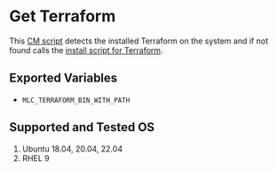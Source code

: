 # Get Terraform
This [CM script](https://github.com/mlcommons/ck/blob/master/cm/docs/specs/script.md) detects the installed Terraform on the system and if not found calls the [install script for Terraform](../script/install-terraform-from-src).

## Exported Variables
* `MLC_TERRAFORM_BIN_WITH_PATH`

## Supported and Tested OS
1. Ubuntu 18.04, 20.04, 22.04
2. RHEL 9
